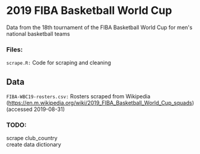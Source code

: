 # 2019 FIBA Basketball World Cup  
Data from the 18th tournament of the FIBA Basketball World Cup for men's national basketball teams  

### Files:
`scrape.R:` Code for scraping and cleaning  

## Data  
`FIBA-WBC19-rosters.csv:` Rosters scraped from Wikipedia (https://en.m.wikipedia.org/wiki/2019_FIBA_Basketball_World_Cup_squads) (accessed 2019-08-31)  

### TODO:  
scrape club_country  
create data dictionary
